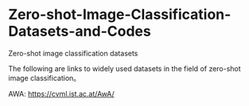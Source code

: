 # Zero-shot-Image-Classification-Datasets-and-Codes

Zero-shot image classification datasets

The following are links to widely used datasets in the field of zero-shot image classification。

AWA: https://cvml.ist.ac.at/AwA/



